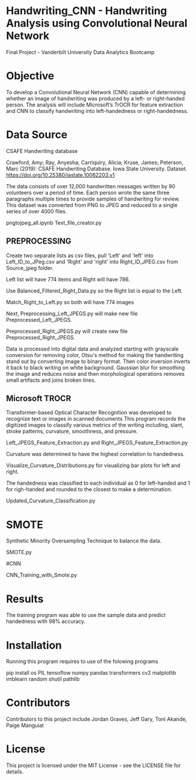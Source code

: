 # Handwriting_CNN - Handwriting Analysis using Convolutional Neural Network

Final Project - Vanderbilt University Data Analytics Bootcamp

# Objective

To develop a Convolutional Neural Network (CNN) capable of determining whether an image of handwriting was produced by a left- or right-handed person. The analysis will include Microsoft’s TrOCR for feature extraction and CNN to classify handwriting into left-handedness or right-handedness.

# Data Source

CSAFE Handwriting database

Crawford, Amy; Ray, Anyesha; Carriquiry, Alicia; Kruse, James; Peterson, Marc (2019): CSAFE Handwriting Database. Iowa State University. Dataset. https://doi.org/10.25380/iastate.10062203.v1

The data consists of over 12,000 handwritten messages written by 90 volunteers over a period of time. Each person wrote the same three paragraphs multiple times to provide samples of handwriting for review. This dataset was converted from PNG to JPEG and reduced to a single series of over 4000 files.

pngtojpeg_all.ipynb
Text_file_creator.py

## PREPROCESSING
Create two separate lists as csv files, pull 'Left' and 'left' into Left_ID_to_JPeg.csv and 'Right' and 'right' into Right_ID_JPEG.csv from Source_jpeg folder.

Left list will have 774 items and Right will have 786.

Use Balanced_Filtered_Right_Data.py so the Right list is equal to the Left.

Match_Right_to_Left.py so both will have 774 images

Next, Preprocessing_Left_JPEGS.py will make new file Preprocessed_Left_JPEGS.

Preprocessed_Right_JPEGS.py will create new file Preprocessed_Right_JPEGS.

Data is processed into digital data and analyzed starting with grayscale conversion for removing color, Otsu's method for making the handwriting stand out by converting image to binary format. Then color inversion inverts it back to black writing on white background. Gaussian blur for smoothing the image and reduces noise and then morphological operations removes small artifacts and joins broken lines.

## Microsoft TROCR

Transformer-based Optical Character Recognition was developed to recognize text or images in scanned documents
This program records the digitized images to classify various metrics of the writing including, slant, stroke patterns, curvature, smoothness, and pressure.

Left_JPEGS_Feature_Extraction.py and Right_JPEGS_Feature_Extraction.py 

Curvature was determined to have the highest correlation to handedness.

Visualize_Curvature_Distributions.py for visualizing bar plots for left and right.

The handedness was classified to each individual as 0 for left-handed and 1 for righ-handed and rounded to the closest to make a determination.

Updated_Curvature_Classification.py

# SMOTE

Synthetic Minority Oversampling Technique to balance the data. 

SMOTE.py

#CNN

CNN_Training_with_Smote.py

# Results

The training program was able to use the sample data and predict handedness with 98% accuracy.

# Installation

Running this program requires to use of the folowing programs

pip install os PIL tensoflow numpy pandas transformers cv2 matplotlib imblearn random shutil pathlib 

# Contributors

Contributors to this project include Jordan Graves, Jeff Gary, Toni Akande, Paige Manguiat

# License

This project is licensed under the MIT License - see the LICENSE file for details.
